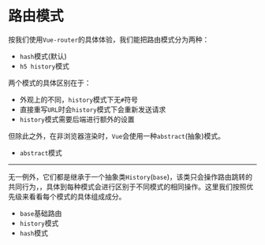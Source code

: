 # 路由模式

按我们使用`Vue-router`的具体体验，我们能把路由模式分为两种：

- `hash`模式(默认)
- `h5 history`模式

两个模式的具体区别在于：

- 外观上的不同，`history`模式下无`#`符号
- 直接重写`URL`时会`history`模式下会重新发送请求
- `history`模式需要后端进行额外的设置

但除此之外，在非浏览器渲染时，`Vue`会使用一种`abstract`(抽象)模式。

- `abstract`模式

____
无一例外，它们都是继承于一个抽象类`History`(`base`)，该类只会操作路由跳转的共同行为，，具体到每种模式会进行区别于不同模式的相同操作。这里我们按照优先级来看看每个模式的具体组成成分。

- `base`基础路由
- `history`模式
- `hash`模式
